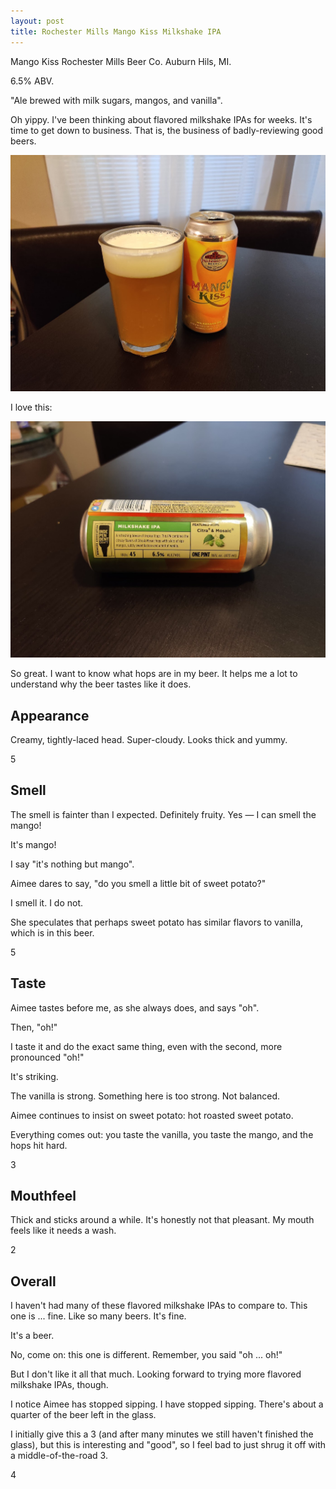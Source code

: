 ```yaml
---
layout: post
title: Rochester Mills Mango Kiss Milkshake IPA
---
```

Mango Kiss
Rochester Mills Beer Co.
Auburn Hils, MI.

6.5% ABV.

"Ale brewed with milk sugars, mangos, and vanilla".

Oh yippy.
I've been thinking about flavored milkshake IPAs for weeks.
It's time to get down to business.
That is, the business of badly-reviewing good beers.

<img class="beer-photo" src="/beer/images/2021-04-25-rochester-mills-mango-kiss-milkshake-ipa.jpg"/>

I love this:

<img class="beer-photo" src="/beer/images/2021-04-25-rochester-mills-mango-kiss-milkshake-ipa-label.jpg"/>

So great.
I want to know what hops are in my beer.
It helps me a lot to understand why the beer tastes like it does.


## Appearance

Creamy, tightly-laced head.
Super-cloudy.
Looks thick and yummy.

5


## Smell

The smell is fainter than I expected.
Definitely fruity.
Yes &mdash; I can smell the mango!

It's mango!

I say "it's nothing but mango".

Aimee dares to say, "do you smell a little bit of sweet potato?"

I smell it. I do not.

She speculates that perhaps sweet potato has similar flavors to vanilla,
which is in this beer.

5


## Taste

Aimee tastes before me,
as she always does,
and says "oh".

Then, "oh!"

I taste it and do the exact same thing,
even with the second, more pronounced "oh!"

It's striking.

The vanilla is strong.
Something here is too strong.
Not balanced.

Aimee continues to insist on sweet potato:
hot roasted sweet potato.

Everything comes out:
you taste the vanilla,
you taste the mango,
and the hops hit hard.

3


## Mouthfeel

Thick and sticks around a while.
It's honestly not that pleasant.
My mouth feels like it needs a wash.

2


## Overall

I haven't had many of these flavored milkshake IPAs to compare to.
This one is ... fine.
Like so many beers.
It's fine.

It's a beer.

No, come on:
this one is different.
Remember, you said "oh ... oh!"

But I don't like it all that much.
Looking forward to trying more flavored milkshake IPAs, though.

I notice Aimee has stopped sipping.
I have stopped sipping.
There's about a quarter of the beer left in the glass.

I initially give this a 3
(and after many minutes we still haven't finished the glass),
but this is interesting and "good",
so I feel bad to just shrug it off with a middle-of-the-road 3.

4

